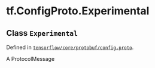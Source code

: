 <div itemscope itemtype="http://developers.google.com/ReferenceObject">
<meta itemprop="name" content="tf.ConfigProto.Experimental" />
<meta itemprop="path" content="Stable" />
</div>

# tf.ConfigProto.Experimental

## Class `Experimental`





Defined in [`tensorflow/core/protobuf/config.proto`](https://www.tensorflow.org/code/tensorflow/core/protobuf/config.proto).

A ProtocolMessage

